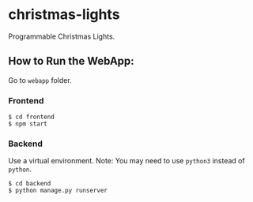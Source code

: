 # christmas-lights
Programmable Christmas Lights.

## How to Run the WebApp:

Go to `webapp` folder.

### Frontend

  ```
  $ cd frontend
  $ npm start
  ```
  
### Backend

Use a virtual environment. Note: You may need to use `python3` instead of `python`.

  ```
  $ cd backend
  $ python manage.py runserver
  ```
  

  
